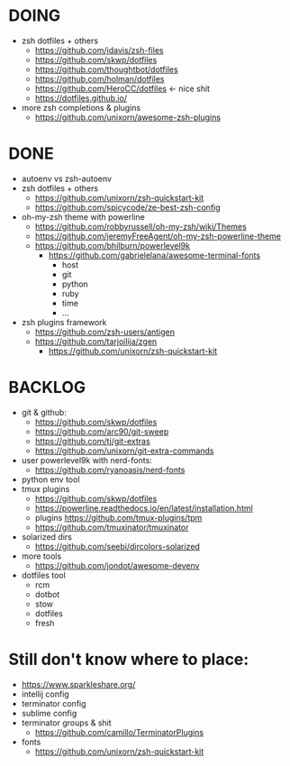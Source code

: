 # DOING
* zsh dotfiles + others
  - https://github.com/jdavis/zsh-files
  - https://github.com/skwp/dotfiles
  - https://github.com/thoughtbot/dotfiles
  - https://github.com/holman/dotfiles
  - https://github.com/HeroCC/dotfiles <- nice shit
  - https://dotfiles.github.io/
* more zsh completions & plugins
  - https://github.com/unixorn/awesome-zsh-plugins

# DONE
* autoenv vs zsh-autoenv
* zsh dotfiles + others
  - https://github.com/unixorn/zsh-quickstart-kit
  - https://github.com/spicycode/ze-best-zsh-config
* oh-my-zsh theme with powerline
  - https://github.com/robbyrussell/oh-my-zsh/wiki/Themes
  - https://github.com/jeremyFreeAgent/oh-my-zsh-powerline-theme
  - https://github.com/bhilburn/powerlevel9k
    - https://github.com/gabrielelana/awesome-terminal-fonts
      - host
      - git
      - python
      - ruby
      - time
      - ...
* zsh plugins framework
  - https://github.com/zsh-users/antigen
  - https://github.com/tarjoilija/zgen
    - https://github.com/unixorn/zsh-quickstart-kit

# BACKLOG
* git & github:
  - https://github.com/skwp/dotfiles
  - https://github.com/arc90/git-sweep
  - https://github.com/tj/git-extras
  - https://github.com/unixorn/git-extra-commands
* user powerlevel9k with nerd-fonts:
  - https://github.com/ryanoasis/nerd-fonts
* python env tool
* tmux plugins
    - https://github.com/skwp/dotfiles
    - https://powerline.readthedocs.io/en/latest/installation.html
    - plugins https://github.com/tmux-plugins/tpm
    - https://github.com/tmuxinator/tmuxinator
* solarized dirs
  - https://github.com/seebi/dircolors-solarized
* more tools
  - https://github.com/jondot/awesome-devenv
* dotfiles tool
  - rcm
  - dotbot
  - stow
  - dotfiles
  - fresh

# Still don't know where to place:
* https://www.sparkleshare.org/
* intellij config
* terminator config
* sublime config
* terminator groups & shit
  - https://github.com/camillo/TerminatorPlugins
* fonts
  - https://github.com/unixorn/zsh-quickstart-kit